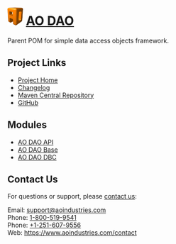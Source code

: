 # [<img src="ao-logo.png" alt="AO Logo" width="35" height="40">](https://www.aoindustries.com/) [AO DAO](https://www.aoindustries.com/ao-dao/)
Parent POM for simple data access objects framework.

## Project Links
* [Project Home](https://www.aoindustries.com/ao-dao/)
* [Changelog](https://www.aoindustries.com/ao-dao/changelog)
* [Maven Central Repository](https://search.maven.org/#search%7Cgav%7C1%7Cg:%22com.aoindustries%22%20AND%20a:%22ao-dao%22)
* [GitHub](https://github.com/aoindustries/ao-dao)

## Modules
* [AO DAO API](https://www.aoindustries.com/ao-dao/api/)
* [AO DAO Base](https://www.aoindustries.com/ao-dao/base/)
* [AO DAO DBC](https://www.aoindustries.com/ao-dao/dbc/)

## Contact Us
For questions or support, please [contact us](https://www.aoindustries.com/contact):

Email: [support@aoindustries.com](mailto:support@aoindustries.com)  
Phone: [1-800-519-9541](tel:1-800-519-9541)  
Phone: [+1-251-607-9556](tel:+1-251-607-9556)  
Web: https://www.aoindustries.com/contact
